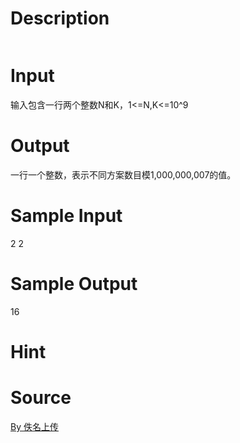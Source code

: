 
# Description

<div class="content"><p><img alt="" src="source/bzoj/4475/img/aHR0cHM6Ly9seWRzeS5jb20vSnVkZ2VPbmxpbmUvdXBsb2FkLzIwMTYwNC8xMSgyKS5wbmc=.png"/></p></div>

# Input

<div class="content"><p>输入包含一行两个整数N和K，1&lt;=N,K&lt;=10^9</p></div>

# Output

<div class="content"><p>一行一个整数，表示不同方案数目模1,000,000,007的值。</p></div>

# Sample Input

<div class="content"><span class="sampledata">2 2<br/>
 </span></div>

# Sample Output

<div class="content"><span class="sampledata">16<br/>
</span></div>

# Hint

<div class="content"><p></p></div>

# Source

<div class="content"><p><a href="problemset.php?search=By 佚名上传">By 佚名上传</a></p></div>

